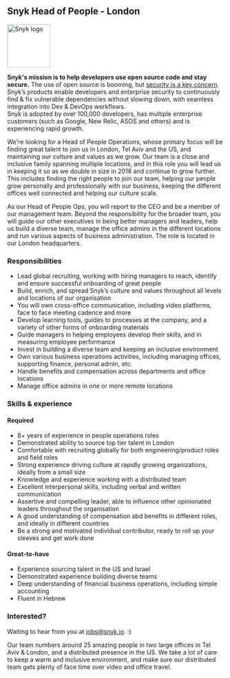 ## Snyk Head of People - London

<img src="https://snyk.io/images/snyk-dog.png" width="100" alt="Snyk logo" />

**Snyk's mission is to help developers use open source code and stay secure.** The use of open source is booming, but [security is a key concern](https://snyk.io/stateofossecurity/). Snyk’s products enable developers and enterprise security to continuously find & fix vulnerable dependencies without slowing down, with seamless integration into Dev & DevOps workflows.  
Snyk is adopted by over 100,000 developers, has multiple enterprise customers (such as Google, New Relic, ASOS and others) and is experiencing rapid growth.

We're looking for a Head of People Operations, whose primary focus will be finding great talent to join us in London, Tel Aviv and the US, and maintaining our culture and values as we grow. Our team is a close and inclusive family spanning multiple locations, and in this role you will lead us in keeping it so as we double in size in 2018 and continue to grow further. This includes finding the right people to join our team, helping our people grow personally and professionally with our business, keeping the different offices well connected and helping our culture scale.    

As our Head of People Ops, you will report to the CEO and be a member of our management team. Beyond the responsibility for the broader team, you will guide our other executives in being better managers and leaders, help us build a diverse team, manage the office admins in the different locations and run various aspects of business administration. The role is located in our London headquarters. 

### Responsibilities
- Lead global recruiting, working with hiring managers to reach, identify and ensure successful onboarding of great people
- Build, enrich, and spread Snyk’s culture and values throughout all levels and locations of our organisation
- You will own cross-office communication, including video platforms, face to face meeting cadence and more
- Develop learning tools, guides to processes at the company, and a variety of other forms of onboarding materials
- Guide managers in helping employees develop their skills, and in measuring employee performance 
- Invest in building a diverse team and keeping an inclusive environment 
- Own various business operations activities, including managing offices, supporting finance, personal admin, etc.
- Handle benefits and compensation across departments and office locations
- Manage office admins in one or more remote locations

### Skills & experience

#### Required
- 8+ years of experience in people operations roles 
- Demonstrated ability to source top tier talent in London
- Comfortable with recruiting globally for both engineering/product roles and field roles
- Strong experience driving culture at rapidly growing organizations, ideally from a small size
- Knowledge and experience working with a distributed team
- Excellent interpersonal skills, including verbal and written communication
- Assertive and compelling leader, able to influence other opinionated leaders throughout the organisation
- A good understanding of compensation abd benefits in different roles, and ideally in different countries 
- Be a strong and motivated individual contributor, ready to roll up your sleeves and get work done

#### Great-to-have
- Experience sourcing talent in the US and Israel
- Demonstrated experience building diverse teams
- Deep understanding of financial business operations, including simple accounting
- Fluent in Hebrew

### Interested?

Waiting to hear from you at [jobs@snyk.io](mailto:jobs@snyk.io). :)

Our team numbers around 25 amazing people in two large offices in Tel Aviv & London, and a distributed presence in the US. We take a lot of care to keep a warm and inclusive environment, and make sure our distributed team gets plenty of face time over video and office travel.



